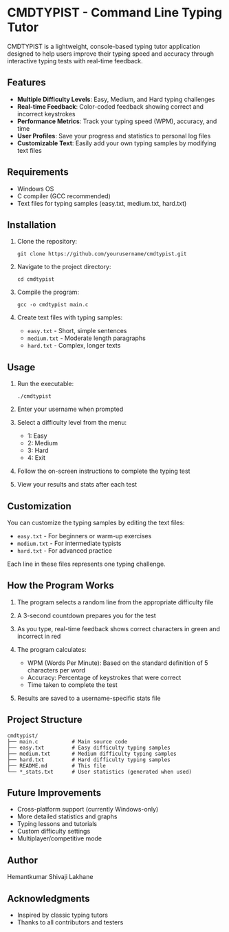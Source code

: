 # CMDTYPIST - Command Line Typing Tutor

CMDTYPIST is a lightweight, console-based typing tutor application designed to help users improve their typing speed and accuracy through interactive typing tests with real-time feedback.


## Features

- **Multiple Difficulty Levels**: Easy, Medium, and Hard typing challenges
- **Real-time Feedback**: Color-coded feedback showing correct and incorrect keystrokes
- **Performance Metrics**: Track your typing speed (WPM), accuracy, and time
- **User Profiles**: Save your progress and statistics to personal log files
- **Customizable Text**: Easily add your own typing samples by modifying text files

## Requirements

- Windows OS
- C compiler (GCC recommended)
- Text files for typing samples (easy.txt, medium.txt, hard.txt)

## Installation

1. Clone the repository:
   ```
   git clone https://github.com/yourusername/cmdtypist.git
   ```

2. Navigate to the project directory:
   ```
   cd cmdtypist
   ```

3. Compile the program:
   ```
   gcc -o cmdtypist main.c
   ```

4. Create text files with typing samples:
   - `easy.txt` - Short, simple sentences
   - `medium.txt` - Moderate length paragraphs
   - `hard.txt` - Complex, longer texts

## Usage

1. Run the executable:
   ```
   ./cmdtypist
   ```

2. Enter your username when prompted

3. Select a difficulty level from the menu:
   - 1: Easy
   - 2: Medium
   - 3: Hard
   - 4: Exit

4. Follow the on-screen instructions to complete the typing test

5. View your results and stats after each test

## Customization

You can customize the typing samples by editing the text files:

- `easy.txt` - For beginners or warm-up exercises
- `medium.txt` - For intermediate typists
- `hard.txt` - For advanced practice

Each line in these files represents one typing challenge.

## How the Program Works

1. The program selects a random line from the appropriate difficulty file
2. A 3-second countdown prepares you for the test
3. As you type, real-time feedback shows correct characters in green and incorrect in red
4. The program calculates:
   - WPM (Words Per Minute): Based on the standard definition of 5 characters per word
   - Accuracy: Percentage of keystrokes that were correct
   - Time taken to complete the test

5. Results are saved to a username-specific stats file

## Project Structure

```
cmdtypist/
├── main.c           # Main source code
├── easy.txt         # Easy difficulty typing samples
├── medium.txt       # Medium difficulty typing samples
├── hard.txt         # Hard difficulty typing samples
├── README.md        # This file
└── *_stats.txt      # User statistics (generated when used)
```

## Future Improvements

- Cross-platform support (currently Windows-only)
- More detailed statistics and graphs
- Typing lessons and tutorials
- Custom difficulty settings
- Multiplayer/competitive mode

## Author

Hemantkumar Shivaji Lakhane

## Acknowledgments

- Inspired by classic typing tutors
- Thanks to all contributors and testers